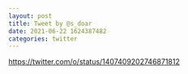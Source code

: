 ```yaml
--- 
layout: post 
title: Tweet by @s_doar 
date: 2021-06-22 1624387482 
categories: twitter 
--- 
```

https://twitter.com/o/status/1407409202746871812